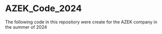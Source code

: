 # AZEK_Code_2024
The following code in this repository were create for the AZEK company in the summer of 2024
